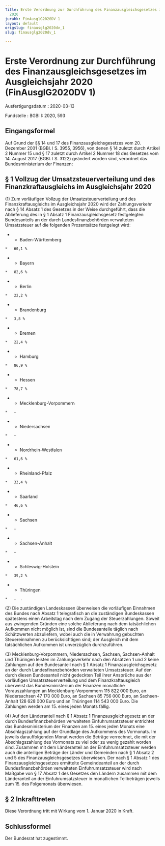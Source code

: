 ```yaml
---
Title: Erste Verordnung zur Durchführung des Finanzausgleichsgesetzes im Ausgleichsjahr
  2020
jurabk: FinAusglG2020DV 1
layout: default
origslug: finausglg2020dv_1
slug: finausglg2020dv_1

---
```


# Erste Verordnung zur Durchführung des Finanzausgleichsgesetzes im Ausgleichsjahr 2020 (FinAusglG2020DV 1)

Ausfertigungsdatum
:   2020-03-13

Fundstelle
:   BGBl I: 2020, 593


## Eingangsformel

Auf Grund der §§ 14 und 17 des Finanzausgleichsgesetzes vom 20.
Dezember 2001 (BGBl. I S. 3955, 3956), von denen § 14 zuletzt durch
Artikel 2 Nummer 15 und § 17 zuletzt durch Artikel 2 Nummer 18 des
Gesetzes vom 14. August 2017 (BGBl. I S. 3122) geändert worden sind,
verordnet das Bundesministerium der Finanzen:


## § 1 Vollzug der Umsatzsteuerverteilung und des Finanzkraftausgleichs im Ausgleichsjahr 2020

(1) Zum vorläufigen Vollzug der Umsatzsteuerverteilung und des
Finanzkraftausgleichs im Ausgleichsjahr 2020 wird der Zahlungsverkehr
nach § 14 Absatz 1 des Gesetzes in der Weise durchgeführt, dass die
Ablieferung des in § 1 Absatz 1 Finanzausgleichsgesetz festgelegten
Bundesanteils an der durch Landesfinanzbehörden verwalteten
Umsatzsteuer auf die folgenden Prozentsätze festgelegt wird:

*    *   Baden-Württemberg

    *   60,1 %


*    *   Bayern

    *   82,6 %


*    *   Berlin

    *   22,2 %


*    *   Brandenburg

    *   3,8 %


*    *   Bremen

    *   22,4 %


*    *   Hamburg

    *   86,9 %


*    *   Hessen

    *   78,7 %


*    *   Mecklenburg-Vorpommern

    *   –


*    *   Niedersachsen

    *   –


*    *   Nordrhein-Westfalen

    *   61,6 %


*    *   Rheinland-Pfalz

    *   33,4 %


*    *   Saarland

    *   46,6 %


*    *   Sachsen

    *   –


*    *   Sachsen-Anhalt

    *   –


*    *   Schleswig-Holstein

    *   39,2 %


*    *   Thüringen

    *   –  .




(2) Die zuständigen Landeskassen überweisen die vorläufigen Einnahmen
des Bundes nach Absatz 1 telegrafisch an die zuständigen Bundeskassen
spätestens einen Arbeitstag nach dem Zugang der Steuerzahlungen.
Soweit aus zwingenden Gründen eine solche Ablieferung nach dem
tatsächlichen Aufkommen nicht möglich ist, sind die Bundesanteile
täglich nach Schätzwerten abzuliefern, wobei auch die in Verwahrung
gebuchten Steuereinnahmen zu berücksichtigen sind; der Ausgleich mit
dem tatsächlichen Aufkommen ist unverzüglich durchzuführen.

(3) Mecklenburg-Vorpommern, Niedersachsen, Sachsen, Sachsen-Anhalt und
Thüringen leisten im Zahlungsverkehr nach den Absätzen 1 und 2 keine
Zahlungen auf den Bundesanteil nach § 1 Absatz 1
Finanzausgleichsgesetz an der durch Landesfinanzbehörden verwalteten
Umsatzsteuer. Auf den durch diesen Bundesanteil nicht gedeckten Teil
ihrer Ansprüche aus der vorläufigen Umsatzsteuerverteilung und dem
Finanzkraftausgleich überweist das Bundesministerium der Finanzen
monatliche Vorauszahlungen an Mecklenburg-Vorpommern 115 822 000 Euro,
an Niedersachsen 47 170 000 Euro, an Sachsen 85 756 000 Euro, an
Sachsen-Anhalt
128 628 000 Euro und              an Thüringen 114 543 000 Euro. Die
Zahlungen werden am 15. eines jeden Monats fällig.

(4) Auf den Länderanteil nach § 1 Absatz 1 Finanzausgleichsgesetz an
der durch Bundesfinanzbehörden verwalteten Einfuhrumsatzsteuer
entrichtet das Bundesministerium der Finanzen am 15. eines jeden
Monats eine Abschlagszahlung auf der Grundlage des Aufkommens des
Vormonats. Im jeweils darauffolgenden Monat werden die Beträge
verrechnet, die mit der Abschlagszahlung des Vormonats zu viel oder zu
wenig gezahlt worden sind. Zusammen mit dem Länderanteil an der
Einfuhrumsatzsteuer werden auch die anteiligen Beträge der Länder und
Gemeinden nach § 1 Absatz 2 und 5 des Finanzausgleichsgesetzes
überwiesen. Der nach § 1 Absatz 1 des Finanzausgleichsgesetzes
ermittelte Gemeindeanteil an der durch Bundesfinanzbehörden
verwalteten Einfuhrumsatzsteuer wird nach Maßgabe von § 17 Absatz 1
des Gesetzes den Ländern zusammen mit dem Länderanteil an der
Einfuhrumsatzsteuer in monatlichen Teilbeträgen jeweils zum 15. des
Folgemonats überwiesen.


## § 2 Inkrafttreten

Diese Verordnung tritt mit Wirkung vom 1. Januar 2020 in Kraft.


## Schlussformel

Der Bundesrat hat zugestimmt.

